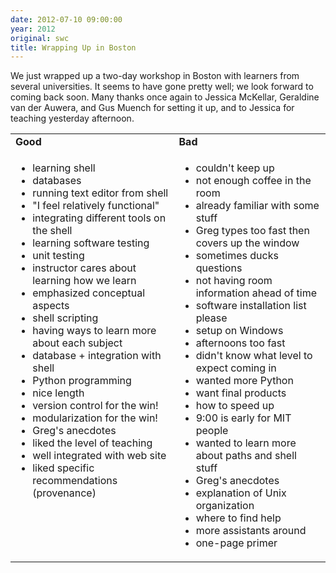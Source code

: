 ```yaml
---
date: 2012-07-10 09:00:00
year: 2012
original: swc
title: Wrapping Up in Boston
---
```

<p>We just wrapped up a two-day workshop in Boston with learners from several universities. It seems to have gone pretty well; we look forward to coming back soon.  Many thanks once again to Jessica McKellar, Geraldine van der Auwera, and Gus Muench for setting it up, and to Jessica for teaching yesterday afternoon.</p>
<table class="centered">
<tbody>
<tr>
<td><strong>Good</strong></td>
<td><strong>Bad</strong></td>
</tr>
<tr>
<td valign="top">
<ul>
<li>learning shell</li>
<li>databases</li>
<li>running text editor from shell</li>
<li>"I feel relatively functional"</li>
<li>integrating different tools on the shell</li>
<li>learning software testing</li>
<li>unit testing</li>
<li>instructor cares about learning how we learn</li>
<li>emphasized conceptual aspects</li>
<li>shell scripting</li>
<li>having ways to learn more about each subject</li>
<li>database + integration with shell</li>
<li>Python programming</li>
<li>nice length</li>
<li>version control for the win!</li>
<li>modularization for the win!</li>
<li>Greg's anecdotes</li>
<li>liked the level of teaching</li>
<li>well integrated with web site</li>
<li>liked specific recommendations (provenance)</li>
</ul>
</td>
<td valign="top">
<ul>
<li>couldn't keep up</li>
<li>not enough coffee in the room</li>
<li>already familiar with some stuff</li>
<li>Greg types too fast then covers up the window</li>
<li>sometimes ducks questions</li>
<li>not having room information ahead of time</li>
<li>software installation list please</li>
<li>setup on Windows</li>
<li>afternoons too fast</li>
<li>didn't know what level to expect coming in</li>
<li>wanted more Python</li>
<li>want final products</li>
<li>how to speed up</li>
<li>9:00 is early for MIT people</li>
<li>wanted to learn more about paths and shell stuff</li>
<li>Greg's anecdotes</li>
<li>explanation of Unix organization</li>
<li>where to find help</li>
<li>more assistants around</li>
<li>one-page primer</li>
</ul>
</td>
</tr>
</tbody>
</table>
